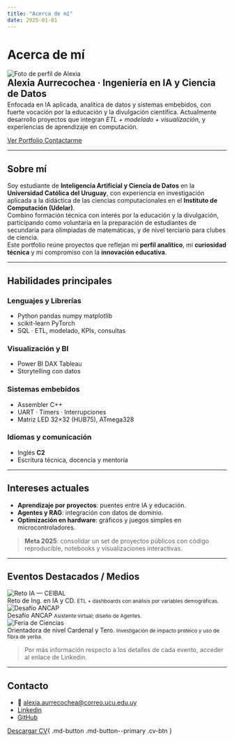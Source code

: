 ```yaml
---
title: "Acerca de mí"
date: 2025-01-01
---
```


# Acerca de mí

<div class="profile-hero">
  <img src="../assets/alexia.png" alt="Foto de perfil de Alexia" loading="lazy">
  <div>
    <h2 style="margin:0">Alexia Aurrecochea · Ingeniería en IA y Ciencia de Datos</h2>
    <p style="margin:.25rem 0 0 0">
      Enfocada en <bd>IA aplicada<bd>, <bd>analítica de datos<bd> y <bd>sistemas embebidos<bd>, con fuerte vocación por la educación y la <bd>divulgación científica<bd>. Actualmente desarrollo proyectos que integran <em>ETL + modelado + visualización</em>, y experiencias de aprendizaje en computación.
    </p>
    <p>
      <a class="md-button md-button--primary" href="../portfolio/">
        Ver Portfolio
      </a>
      <a class="md-button" href="mailto:alexia.aurrecochea@correo.ucu.edu.uy">
        Contactarme
      </a>
    </p>
  </div>
</div>

---

## Sobre mí

Soy estudiante de **Inteligencia Artificial y Ciencia de Datos** en la **Universidad Católica del Uruguay**, con experiencia en investigación aplicada a la didáctica de las ciencias computacionales en el **Instituto de Computación (Udelar)**.  
Combino formación técnica con interés por la educación y la divulgación, participando como voluntaria en la preparación de estudiantes de secundaria para olimpiadas de matemáticas, y de nivel terciario para clubes de ciencia.  
Este portfolio reúne proyectos que reflejan mi **perfil analítico**, mi **curiosidad técnica** y mi compromiso con la **innovación educativa**.

---
## Habilidades principales

<div class="x-cards-grid skills">

<div class="x-card">
<h3>Lenguajes y Librerías</h3>
<ul class="list-clean">
  <li><span class="pill">Python</span> <span class="pill">pandas</span> <span class="pill">numpy</span> <span class="pill">matplotlib</span></li>
  <li><span class="pill">scikit-learn</span> <span class="pill">PyTorch</span></li>
  <li><span class="pill">SQL</span> · ETL, modelado, KPIs, consultas</li>
</ul>
</div>

<div class="x-card">
<h3>Visualización y BI</h3>
<ul class="list-clean">
  <li><span class="pill">Power BI</span> <span class="pill">DAX</span> <span class="pill">Tableau</span></li>
  <li>Storytelling con datos</li>
</ul>
</div>

<div class="x-card">
<h3>Sistemas embebidos</h3>
<ul class="list-clean">
  <li><span class="pill">Assembler</span> <span class="pill">C++</span></li>
  <li>UART · Timers · Interrupciones</li>
  <li>Matriz LED 32×32 (HUB75), ATmega328</li>
</ul>
</div>

<div class="x-card">
<h3>Idiomas y comunicación</h3>
<ul class="list-clean">
  <li>Inglés <strong>C2</strong></li>
  <li>Escritura técnica, docencia y mentoría</li>
</ul>
</div>

</div>



---

## Intereses actuales

- **Aprendizaje por proyectos**: puentes entre IA y educación.  
- **Agentes y RAG**: integración con datos de dominio.  
- **Optimización en hardware**: gráficos y juegos simples en microcontroladores.

> **Meta 2025**: consolidar un set de proyectos públicos con código reproducible, notebooks y visualizaciones interactivas.

---

## Eventos Destacados / Medios

<div class="x-cards-grid">

  <div class="x-card">
    <img src="../assets/Ceibal.jpg" alt="Reto IA — CEIBAL">
    <div class="x-caption">Reto de Ing. en IA y CD.
      <small>ETL + dashboards con análisis por variables demográficas.</small>
    </div>
  </div>

  <div class="x-card">
    <img src="../assets/TechChallenge.jpg" alt="Desafío ANCAP">
    <div class="x-caption">Desafío ANCAP
      <small>Asistente virtual; diseño de Agentes.</small>
    </div>
  </div>

  <div class="x-card">
    <img src="../assets/FeriaCiencias.jpg" alt="Feria de Ciencias">
    <div class="x-caption">Orientadora de nivel Cardenal y Tero.
      <small>Investigación de impacto proteico y uso de fibra de yerba.</small>
    </div>
  </div>

</div>

> Por más información respecto a los detalles de cada evento, acceder al enlace de Linkedin.


---

## Contacto

- 📧 alexia.aurrecochea@correo.ucu.edu.uy  
- [Linkedin](https://www.linkedin.com/in/alexia-aurrecochea-59940115a/?locale=es_ES) 
- [GitHub](https://github.com/aleaurre)


[Descargar CV](assets/CV_Alexia.pdf){ .md-button .md-button--primary .cv-btn }
   






